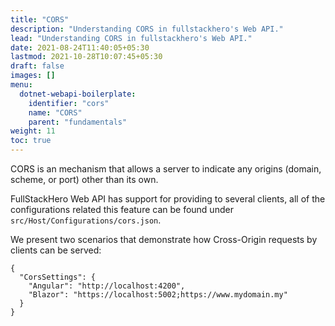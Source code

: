 ```yaml
---
title: "CORS"
description: "Understanding CORS in fullstackhero's Web API."
lead: "Understanding CORS in fullstackhero's Web API."
date: 2021-08-24T11:40:05+05:30
lastmod: 2021-10-28T10:07:45+05:30
draft: false
images: []
menu:
  dotnet-webapi-boilerplate:
    identifier: "cors"
    name: "CORS"
    parent: "fundamentals"
weight: 11
toc: true
---
```


CORS is an mechanism that allows a server to indicate any origins (domain, scheme, or port) other than its own.

FullStackHero Web API has support for providing to several clients, all of the configurations related this feature can be found under `src/Host/Configurations/cors.json`.

We present two scenarios that demonstrate how Cross-Origin requests by clients can be served:
```
{
  "CorsSettings": {
    "Angular": "http://localhost:4200",
    "Blazor": "https://localhost:5002;https://www.mydomain.my"
  }
}
```


